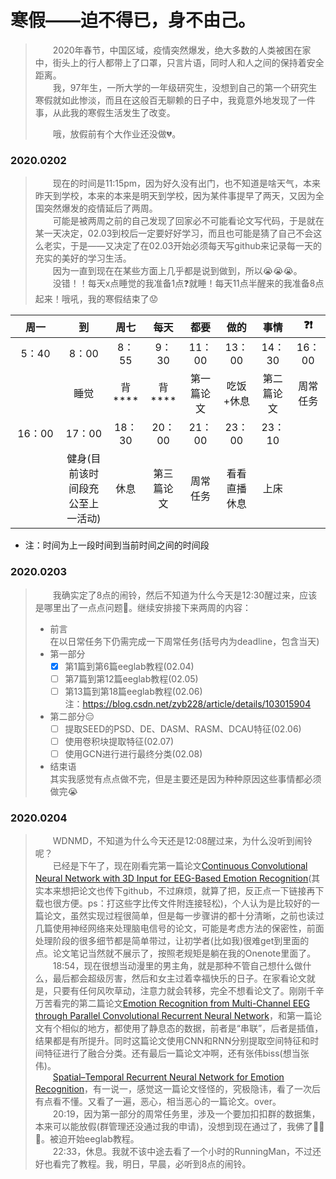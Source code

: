 # 寒假——迫不得已，身不由己。

> &emsp;&emsp;2020年春节，中国区域，疫情突然爆发，绝大多数的人类被困在家中，街头上的行人都带上了口罩，只言片语，同时人和人之间的保持着安全距离。  
> &emsp;&emsp;我，97年生，一所大学的一年级研究生，没想到自己的第一个研究生寒假就如此惨淡，而且在这般百无聊赖的日子中，我竟意外地发现了一件事，从此我的寒假生活发生了改变。
>   
> &emsp;&emsp;哦，放假前有个大作业还没做💔。


### 2020.0202  
> &emsp;&emsp;现在的时间是11:15pm，因为好久没有出门，也不知道是啥天气，本来昨天到学校，本来的本来是明天到学校，因为某件事提早了两天，又因为全国突然爆发的疫情延后了两周。  
> &emsp;&emsp;可能是被两周之前的自己发现了回家必不可能看论文写代码，于是就在某一天决定，02.03到校后一定要好好学习，而且也可能是猜了自己不会这么老实，于是——又决定了在02.03开始必须每天写github来记录每一天的充实的美好的学习生活。  
> &emsp;&emsp;因为一直到现在在某些方面上几乎都是说到做到，所以😭😭😭。  
> &emsp;&emsp;没错！！每天x点睡觉的我准备1点❓就睡！每天11点半醒来的我准备8点起来！哦吼，我的寒假结束了😟 

 周一 | 到 | 周七 | 每天 | 都要 | 做的 | 事情 | ❓❗
 :-: | :-: | :-: | :-: | :-: | :-: | :-: | :-: 
 5：40 | 8：00 | 8：55 | 9：30 | 11：00 | 13：00 | 14：30 | 16：00 
 | &emsp;&emsp;&emsp;&emsp; | 睡觉 | 背**** | 背**** | 第一篇论文 | 吃饭+休息 | 第二篇论文 | 周常任务 
 16：00 | 17：00 | 18：30 | 20：00 | 21：00 | 23：00 | 23：10 | 
 | &emsp;&emsp;&emsp;&emsp; | 健身(目前该时间段充公至上一活动) | 休息 | 第三篇论文 | 周常任务 | 看看直播休息 | 上床 
- 注：时间为上一段时间到当前时间之间的时间段 
### 2020.0203  
> &emsp;&emsp;我确实定了8点的闹铃，然后不知道为什么今天是12:30醒过来，应该是哪里出了一点点问题🌚。继续安排接下来两周的内容：
> - 前言  
> 在以日常任务下仍需完成一下周常任务(括号内为deadline，包含当天)
> - 第一部分
>   - [x] 第1篇到第6篇eeglab教程(02.04)
>   - [ ] 第7篇到第12篇eeglab教程(02.05)
>   - [ ] 第13篇到第18篇eeglab教程(02.06)  
> 注：https://blog.csdn.net/zyb228/article/details/103015904  
> 
> - 第二部分😑
>   - [ ] 提取SEED的PSD、DE、DASM、RASM、DCAU特征(02.06)
>   - [ ] 使用卷积块提取特征(02.07)
>   - [ ] 使用GCN进行进行最终分类(02.08)
> 
> - 结束语  
> 其实我感觉有点点做不完，但是主要还是因为种种原因这些事情都必须做完😭
### 2020.0204
> &emsp;&emsp;WDNMD，不知道为什么今天还是12:08醒过来，为什么没听到闹铃呢？  
> &emsp;&emsp;已经是下午了，现在刚看完第一篇论文[Continuous Convolutional Neural Network with 3D Input for EEG-Based Emotion Recognition](https://www.researchgate.net/publication/328504085_Continuous_Convolutional_Neural_Network_with_3D_Input_for_EEG-Based_Emotion_Recognition)(其实本来想把论文也传下github，不过麻烦，就算了把，反正点一下链接再下载也很方便。ps：打这些字比传文件附连接轻松)，个人认为是比较好的一篇论文，虽然实现过程很简单，但是每一步骤讲的都十分清晰，之前也读过几篇使用神经网络来处理脑电信号的论文，可能是考虑方法的保密性，前面处理阶段的很多细节都是简单带过，让初学者(比如我)很难get到里面的点。论文笔记当然就不展示了，按照老规矩是躺在我的Onenote里面了。  
> &emsp;&emsp;18:54，现在很想当动漫里的男主角，就是那种不管自己想什么做什么，最后都会超级厉害，然后和女主过着幸福快乐的日子。在家看论文就是，只要有任何风吹草动，注意力就会转移，完全不想看论文了。刚刚千辛万苦看完的第二篇论文[Emotion Recognition from Multi-Channel EEG through Parallel Convolutional Recurrent Neural Network](https://www.researchgate.net/publication/328399742_Emotion_Recognition_from_Multi-Channel_EEG_through_Parallel_Convolutional_Recurrent_Neural_Network)，和第一篇论文有个相似的地方，都使用了静息态的数据，前者是“串联”，后者是插值，结果都是有所提升。同时这篇论文使用CNN和RNN分别提取空间特征和时间特征进行了融合分类。还有最后一篇论文冲啊，还有张伟biss(想当张伟)。  
> &emsp;&emsp;[Spatial–Temporal Recurrent Neural Network for Emotion Recognition](https://arxiv.org/abs/1705.04515)，有一说一，感觉这一篇论文怪怪的，究极隐讳，看了一次后有点看不懂。又看了一遍，恶心，相当恶心的一篇论文。over。  
> &emsp;&emsp;20:19，因为第一部分的周常任务里，涉及一个要加扣扣群的数据集，本来可以能放假(群管理还没通过我的申请)，没想到现在通过了，我佛了👊👊👊。被迫开始eeglab教程。  
> &emsp;&emsp;22:33，休息。我就不该中途去看了一个小时的RunningMan，不过还好也看完了教程。我，明日，早晨，必听到8点的闹铃。

